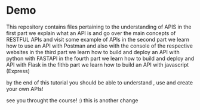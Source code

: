 # Demo

 This repository contains files pertaining to the understanding of APIS
 in the first part we explain what an API is  and go  over the main concepts of RESTFUL APIs and visit some example of APIs
 in the second part we learn how to use an API with Postman and also with the console of the respective websites
 in the third part we learn how to build and deploy an API with python with FASTAPI
 in the fourth part we learn how to build and  deploy and API with Flask
 in the fithb part we learn how to build an API with javascript (Express)
 
 
 by the end of this tutorial you should be able to understand , use and create your own APIs!

 see you throught  the course! :)
 this is  another change
 

